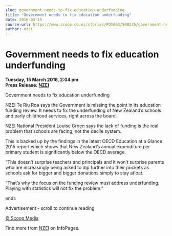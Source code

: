 ```yaml
---
slug: government-needs-to-fix-education-underfunding
title: "Government needs to fix education underfunding"
date: 2016-03-15
source-url: https://www.scoop.co.nz/stories/PO1603/S00235/government-needs-to-fix-education-underfunding.htm
author: nzei
---
```

Government needs to fix education underfunding
==============================================

**Tuesday, 15 March 2016, 2:04 pm**  
**Press Release: [NZEI](https://info.scoop.co.nz/NZEI)**

  
Government needs to fix education underfunding

NZEI Te Riu Roa says the Government is missing the point in its education funding review. It needs to fix the underfunding of New Zealand’s schools and early childhood services, right across the board.

NZEI National President Louise Green says the lack of funding is the real problem that schools are facing, not the decile system.

This is backed up by the findings in the latest OECD Education at a Glance 2015 report which shows that New Zealand’s annual expenditure per primary student is significantly below the OECD average.

“This doesn’t surprise teachers and principals and it won’t surprise parents who are increasingly being asked to dip further into their pockets as schools ask for bigger and bigger donations simply to stay afloat.

“That’s why the focus on the funding review must address underfunding. Playing with statistics will not fix the problem.”

ends

Advertisement - scroll to continue reading





[© Scoop Media](http://www.scoop.co.nz/about/terms.html)

Find more from [NZEI](https://info.scoop.co.nz/NZEI) on InfoPages.